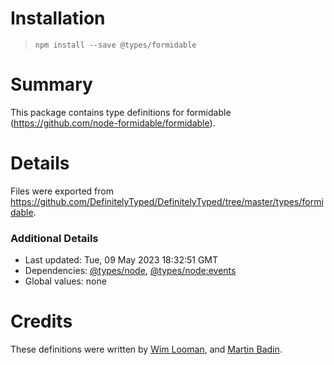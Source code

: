 # Installation
> `npm install --save @types/formidable`

# Summary
This package contains type definitions for formidable (https://github.com/node-formidable/formidable).

# Details
Files were exported from https://github.com/DefinitelyTyped/DefinitelyTyped/tree/master/types/formidable.

### Additional Details
 * Last updated: Tue, 09 May 2023 18:32:51 GMT
 * Dependencies: [@types/node](https://npmjs.com/package/@types/node), [@types/node:events](https://npmjs.com/package/@types/node:events)
 * Global values: none

# Credits
These definitions were written by [Wim Looman](https://github.com/Nemo157), and [Martin Badin](https://github.com/martin-badin).
